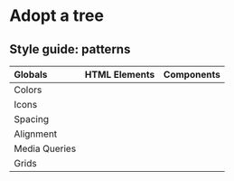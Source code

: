 # Adopt a tree

## Style guide: patterns

| Globals       | HTML Elements | Components |
|:--------------|:--------------|:-----------|
| Colors        |               |            |
| Icons         |               |            |
| Spacing       |               |            |
| Alignment     |               |            |
| Media Queries |               |            |
| Grids         |               |            |
